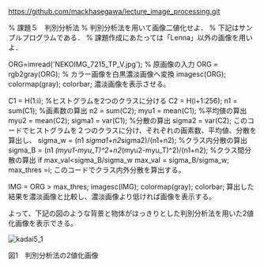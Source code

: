 https://github.com/mackhasegawa/lecture_image_processing.git

% 課題５　判別分析法
% 判別分析法を用いて画像二値化せよ．
% 下記はサンプルプログラムである．
% 課題作成にあたっては「Lenna」以外の画像を用いよ．

ORG=imread('NEKOIMG_7215_TP_V.jpg'); % 原画像の入力
ORG = rgb2gray(ORG); % カラー画像を白黒濃淡画像へ変換
imagesc(ORG); colormap(gray); colorbar;
濃淡画像を表示させる。

C1 = H(1:i); %ヒストグラムを2つのクラスに分ける
C2 = H(i+1:256);
n1 = sum(C1); %画素数の算出
n2 = sum(C2);
myu1 = mean(C1); %平均値の算出
myu2 = mean(C2);
sigma1 = var(C1); %分散の算出
sigma2 = var(C2);
このコードでヒストグラムを２つのクラスに分け、それぞれの画素数、平均値、分散を算出し、
sigma_w = (n1 *sigma1+n2*sigma2)/(n1+n2); %クラス内分散の算出
sigma_B = (n1 *(myu1-myu_T)^2+n2*(myu2-myu_T)^2)/(n1+n2); %クラス間分散の算出
if max_val<sigma_B/sigma_w
max_val = sigma_B/sigma_w;
max_thres =i;
このコードでクラス内外分散を算出する。

IMG = ORG > max_thres;
imagesc(IMG); colormap(gray); colorbar;
算出した結果を濃淡画像と比較し、濃淡画像より低ければ画像を表示する。

よって、下記の図のような背景と物体がはっきりとした判別分析法を用いた2値化画像を表示できる。

![kadai5_1](https://user-images.githubusercontent.com/28531844/28505510-9471feb0-705f-11e7-8e2d-94ca8a9ff377.png)

図1　判別分析法の2値化画像
